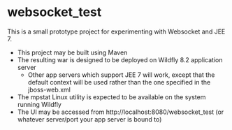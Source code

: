 # websocket_test
This is a small prototype project for experimenting with Websocket and JEE 7.

- This project may be built using Maven
- The resulting war is designed to be deployed on Wildfly 8.2 application server
  - Other app servers which support JEE 7 will work, except that the default context will be used rather than the one specified in the jboss-web.xml
- The mpstat Linux utility is expected to be available on the system running Wildfly
- The UI may be accessed from http://localhost:8080/websocket_test (or whatever server/port your app server is bound to)
